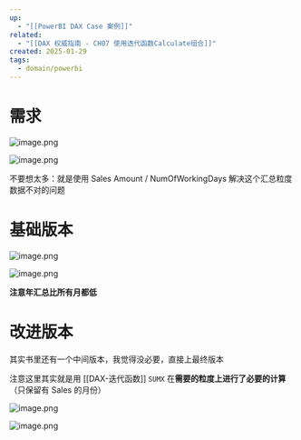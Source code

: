 ```yaml
---
up:
  - "[[PowerBI DAX Case 案例]]"
related:
  - "[[DAX 权威指南 - CH07 使用迭代函数Calculate组合]]"
created: 2025-01-29
tags:
  - domain/powerbi
---
```

# 需求



![image.png](https://s1.vika.cn/space/2025/01/29/aaf83b1c9c4d4ff6a047e2f1986c2f68)


![image.png](https://s1.vika.cn/space/2025/01/29/af9df6b08a9e4ce9a68792b1195fbab3)

不要想太多：就是使用 Sales Amount / NumOfWorkingDays 解决这个汇总粒度数据不对的问题


# 基础版本

![image.png](https://s1.vika.cn/space/2025/01/29/8fc748e9f65c4ca3a37d27f833a0fa02)

![image.png](https://s1.vika.cn/space/2025/01/29/ac72c520aa9f4954b021503437b61b56)

**注意年汇总比所有月都低**


# 改进版本

其实书里还有一个中间版本，我觉得没必要，直接上最终版本

注意这里其实就是用 [[DAX-迭代函数]] `SUMX` 在**需要的粒度上进行了必要的计算**（只保留有 
Sales 的月份）

![image.png](https://s1.vika.cn/space/2025/01/29/7879e10ff99d4a8d83463794fcc5c7ca)

![image.png](https://s1.vika.cn/space/2025/01/29/6cecb40121b7403f8030434f5f707e35)

